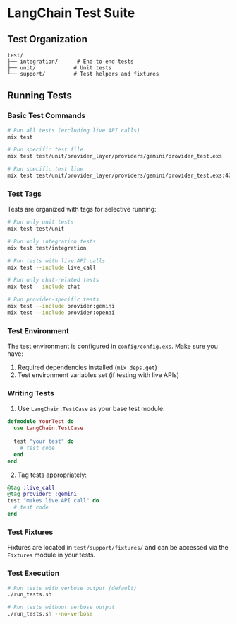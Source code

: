 
# LangChain Test Suite

## Test Organization

```
test/
├── integration/      # End-to-end tests
├── unit/            # Unit tests
└── support/         # Test helpers and fixtures
```

## Running Tests

### Basic Test Commands

```bash
# Run all tests (excluding live API calls)
mix test

# Run specific test file
mix test test/unit/provider_layer/providers/gemini/provider_test.exs

# Run specific test line
mix test test/unit/provider_layer/providers/gemini/provider_test.exs:42
```

### Test Tags

Tests are organized with tags for selective running:

```bash
# Run only unit tests
mix test test/unit

# Run only integration tests
mix test test/integration

# Run tests with live API calls
mix test --include live_call

# Run only chat-related tests
mix test --include chat

# Run provider-specific tests
mix test --include provider:gemini
mix test --include provider:openai
```

### Test Environment

The test environment is configured in `config/config.exs`. Make sure you have:

1. Required dependencies installed (`mix deps.get`)
2. Test environment variables set (if testing with live APIs)

### Writing Tests

1. Use `LangChain.TestCase` as your base test module:

```elixir
defmodule YourTest do
  use LangChain.TestCase
  
  test "your test" do
    # test code
  end
end
```

2. Tag tests appropriately:

```elixir
@tag :live_call
@tag provider: :gemini
test "makes live API call" do
  # test code
end
```

### Test Fixtures

Fixtures are located in `test/support/fixtures/` and can be accessed via the `Fixtures` module in your tests.

### Test Execution

```bash
# Run tests with verbose output (default)
./run_tests.sh

# Run tests without verbose output
./run_tests.sh --no-verbose
```

